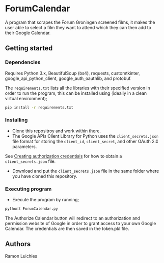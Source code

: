# ForumCalendar
A program that scrapes the Forum Groningen screened films, it makes the user able to select a film they want to attend which they can then add to their Google Calendar.

## Getting started

### Dependencies

Requires Python 3.x, BeautifulSoup (bs4), requests, customtkinter, google_api_python_client, google_auth_oauthlib, and protobuf. 

The `requirements.txt` lists all the libraries with their specified version in order to run the program, this can be installed using (ideally in a clean virtual environment); 
```sh 
pip install -r requirements.txt
```

### Installing
* Clone this repositroy and work within there.
* The Google APIs Client Library for Python uses the `client_secrets.json` file format for storing the `client_id`, `client_secret`, and other OAuth 2.0 parameters.

See [Creating authorization credentials](https://developers.google.com/identity/protocols/OAuth2WebServer#creatingcred) for how to obtain a `client_secrets.json` file.

* Download and put the `client_secrets.json` file in the same folder where you have cloned this repository.

### Executing program
* Execute the program by running;
```sh 
python3 ForumCalendar.py
```
The Authorize Calendar button will redirect to an authorization and permission website of Google in order to grant access to your own Google Calendar. The credentials are then saved in the token.pkl file. 

## Authors
Ramon Luichies
